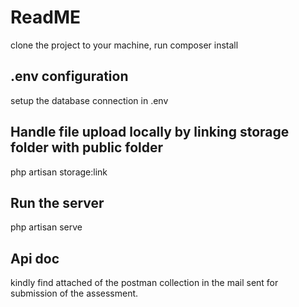# ReadME
clone the project to your machine,
run composer install

## .env configuration

setup the database connection in .env

## Handle file upload locally by linking storage folder with public folder

php artisan storage:link

## Run the server

php artisan serve

## Api doc

kindly find attached of the postman collection in the mail sent for submission of the assessment.
